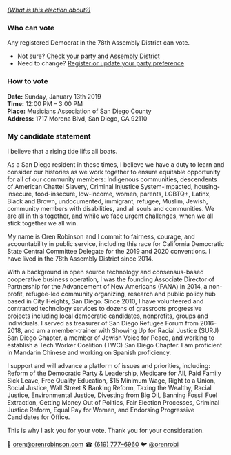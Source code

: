 *[(What is this election about?)](https://www.cadem.org/our-party/adem)*

### Who can vote

Any registered Democrat in the 78th Assembly District can vote.

- Not sure? [Check your party and Assembly District](https://www2.sdcounty.ca.gov/rov/Eng/Voters.asp)
- Need to change? [Register or update your party preference](http://registertovote.ca.gov)

### How to vote

**Date:** Sunday, January 13th 2019<br>
**Time:** 12:00 PM – 3:00 PM<br>
**Place:** Musicians Association of San Diego County<br>
**Address:** 1717 Morena Blvd, San Diego, CA 92110


### My candidate statement

I believe that a rising tide lifts all boats.

As a San Diego resident in these times, I believe we have a duty to learn and consider our histories as we work together to ensure equitable opportunity for all of our community members: Indigenous communities, descendents of American Chattel Slavery, Criminal Injustice System-impacted, housing-insecure, food-insecure, low-income, women, parents, LGBTQ+, Latinx, Black and Brown, undocumented, immigrant, refugee, Muslim, Jewish, community members with disabilities, and all souls and communities. We are all in this together, and while we face urgent challenges, when we all stick together we all win.

My name is Oren Robinson and I commit to fairness, courage, and accountability in public service, including this race for California Democratic State Central Committee Delegate for the 2019 and 2020 conventions. I have lived in the 78th Assembly District since 2014.

With a background in open source technology and consensus-based cooperative business operation, I was the founding Associate Director of Partnership for the Advancement of New Americans (PANA) in 2014, a non-profit, refugee-led community organizing, research and public policy hub based in City Heights, San Diego. Since 2010, I have volunteered and contracted technology services to dozens of grassroots progressive projects including local democratic candidates, nonprofits, groups and individuals. I served as treasurer of San Diego Refugee Forum from 2016-2018, and am a member-trainer with Showing Up for Racial Justice (SURJ) San Diego Chapter, a member of Jewish Voice for Peace, and working to establish a Tech Worker Coalition (TWC) San Diego Chapter. I am proficient in Mandarin Chinese and working on Spanish proficiency.

I support and will advance a platform of issues and priorities, including: Reform of the Democratic Party & Leadership, Medicare for All, Paid Family Sick Leave, Free Quality Education, $15 Minimum Wage, Right to a Union, Social Justice, Wall Street & Banking Reform, Taxing the Wealthy, Racial Justice, Environmental Justice, Divesting from Big Oil, Banning Fossil Fuel Extraction, Getting Money Out of Politics, Fair Election Processes, Criminal Justice Reform, Equal Pay for Women, and Endorsing Progressive Candidates for Office.

This is why I ask you for your vote. Thank you for your consideration.

📧 [oren@orenrobinson.com](mailto:oren@orenrobinson.com) ☎ [(619) 777–6960](tel:16197776960) 🐦 [@orenrobi](https://twitter.com/orenrobi/)
